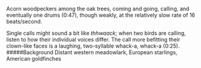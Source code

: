 Acorn woodpeckers among the oak trees, coming and going, calling, and eventually one drums (0:47), though weakly, at the relatively slow rate of 16 beats/second. 

Single calls might sound a bit like _thhwaack_; when two birds are calling, listen to how their individual voices differ. The call more befitting their clown-like faces is a laughing, two-syllable whack-a, whack-a (0:25).
#####Background
Distant western meadowlark, European starlings, American goldfinches
